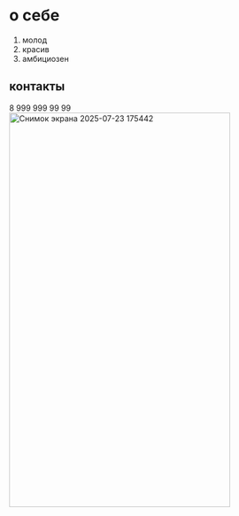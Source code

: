 # о себе
1. молод
2. красив
3. амбициозен


## контакты
8 999 999 99 99
<img width="399" height="713" alt="Снимок экрана 2025-07-23 175442" src="https://github.com/user-attachments/assets/1d6b9666-dea3-4f6d-9692-db1131d8228f" />
